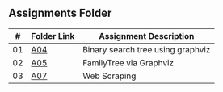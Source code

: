 ##  Assignments Folder

|   #   | Folder Link | Assignment Description |
| :---: | ----------- | ---------------------- |
|    01 |  [A04](https://github.com/SaiNeeraj2503/4883-SoftwareTools-Neeraj/tree/main/Assignments/A04)| Binary search tree using graphviz| 
|    02 |  [A05](https://github.com/SaiNeeraj2503/4883-SoftwareTools-Neeraj/tree/main/Assignments/A05)| FamilyTree via Graphviz| 
|    03 |  [A07](https://github.com/SaiNeeraj2503/4883-SoftwareTools-Neeraj/tree/main/Assignments/A07)| Web Scraping| 

